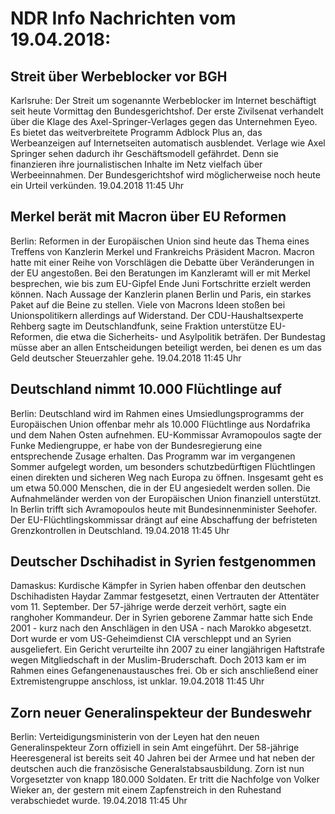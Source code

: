 # NDR Info Nachrichten vom 19.04.2018:


## Streit über Werbeblocker vor BGH
Karlsruhe: Der Streit um sogenannte Werbeblocker im Internet beschäftigt seit heute Vormittag den Bundesgerichtshof. Der erste Zivilsenat verhandelt über die Klage des Axel-Springer-Verlages gegen das Unternehmen Eyeo. Es bietet das weitverbreitete Programm Adblock Plus an, das Werbeanzeigen auf Internetseiten automatisch ausblendet. Verlage wie Axel Springer sehen dadurch ihr Geschäftsmodell gefährdet. Denn sie finanzieren ihre journalistischen Inhalte im Netz vielfach über Werbeeinnahmen. Der Bundesgerichtshof wird möglicherweise noch heute ein Urteil verkünden. 19.04.2018 11:45 Uhr 

## Merkel berät mit Macron über EU Reformen
Berlin: Reformen in der Europäischen Union sind heute das Thema eines Treffens von Kanzlerin Merkel und Frankreichs Präsident Macron. Macron hatte mit einer Reihe von Vorschlägen die Debatte über Veränderungen in der EU angestoßen. Bei den Beratungen im Kanzleramt will er mit Merkel besprechen, wie bis zum EU-Gipfel Ende Juni Fortschritte erzielt werden können. Nach Aussage der Kanzlerin planen Berlin und Paris, ein starkes Paket auf die Beine zu stellen. Viele von Macrons Ideen stoßen bei Unionspolitikern allerdings auf Widerstand. Der CDU-Haushaltsexperte Rehberg sagte im Deutschlandfunk, seine Fraktion unterstütze EU-Reformen, die etwa die Sicherheits- und Asylpolitik beträfen. Der Bundestag müsse aber an allen Entscheidungen beteiligt werden, bei denen es um das Geld deutscher Steuerzahler gehe. 19.04.2018 11:45 Uhr 

## Deutschland nimmt 10.000 Flüchtlinge auf
Berlin: Deutschland wird im Rahmen eines Umsiedlungsprogramms der Europäischen Union offenbar mehr als 10.000 Flüchtlinge aus Nordafrika und dem Nahen Osten aufnehmen. EU-Kommissar Avramopoulos sagte der Funke Mediengruppe, er habe von der Bundesregierung eine entsprechende Zusage erhalten. Das Programm war im vergangenen Sommer aufgelegt worden, um besonders schutzbedürftigen Flüchtlingen einen direkten und sicheren Weg nach Europa zu öffnen. Insgesamt geht es um etwa 50.000 Menschen, die in der EU angesiedelt werden sollen. Die Aufnahmeländer werden von der Europäischen Union finanziell unterstützt. In Berlin trifft sich Avramopoulos heute mit Bundesinnenminister Seehofer. Der EU-Flüchtlingskommissar drängt auf eine Abschaffung der befristeten Grenzkontrollen in Deutschland. 19.04.2018 11:45 Uhr 

## Deutscher Dschihadist in Syrien festgenommen
Damaskus: Kurdische Kämpfer in Syrien haben offenbar den deutschen Dschihadisten Haydar Zammar festgesetzt, einen Vertrauten der Attentäter vom 11. September. Der 57-jährige werde derzeit verhört, sagte ein ranghoher Kommandeur. Der in Syrien geborene Zammar hatte sich Ende 2001 - kurz nach den Anschlägen in den USA - nach Marokko abgesetzt. Dort wurde er vom US-Geheimdienst CIA verschleppt und an Syrien ausgeliefert. Ein Gericht verurteilte ihn 2007 zu einer langjährigen Haftstrafe wegen Mitgliedschaft in der Muslim-Bruderschaft. Doch 2013 kam er im Rahmen eines Gefangenenaustausches frei. Ob er sich anschließend einer Extremistengruppe anschloss, ist unklar. 19.04.2018 11:45 Uhr 

## Zorn neuer Generalinspekteur der Bundeswehr
Berlin:         Verteidigungsministerin von der Leyen hat den neuen Generalinspekteur Zorn offiziell in sein Amt eingeführt. Der 58-jährige Heeresgeneral ist bereits seit 40 Jahren bei der Armee und hat neben der deutschen auch die französische Generalstabsausbildung. Zorn ist nun Vorgesetzter von knapp 180.000 Soldaten. Er tritt die Nachfolge von Volker Wieker an, der gestern mit einem Zapfenstreich in den Ruhestand verabschiedet wurde. 19.04.2018 11:45 Uhr 

